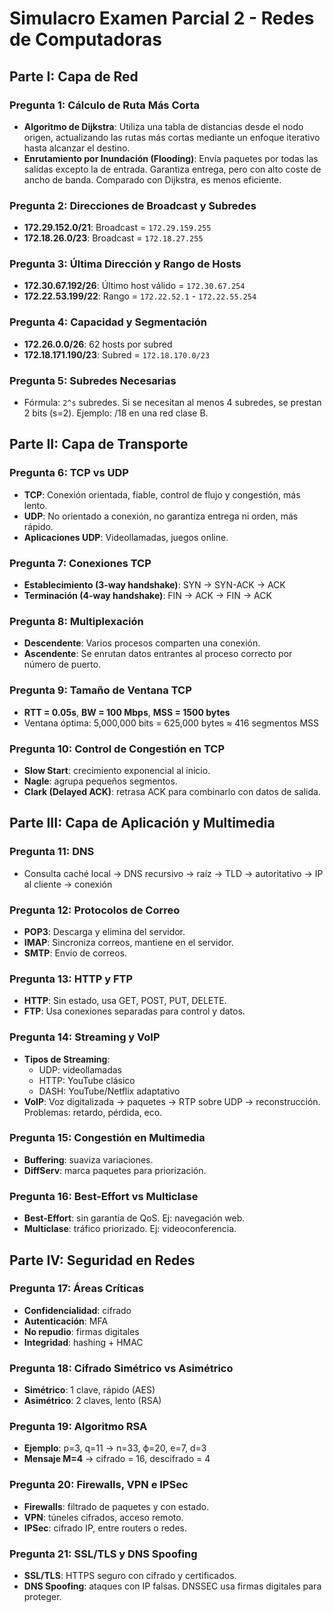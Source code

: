 
# Simulacro Examen Parcial 2 - Redes de Computadoras

## Parte I: Capa de Red

### Pregunta 1: Cálculo de Ruta Más Corta
- **Algoritmo de Dijkstra**: Utiliza una tabla de distancias desde el nodo origen, actualizando las rutas más cortas mediante un enfoque iterativo hasta alcanzar el destino.
- **Enrutamiento por Inundación (Flooding)**: Envía paquetes por todas las salidas excepto la de entrada. Garantiza entrega, pero con alto coste de ancho de banda. Comparado con Dijkstra, es menos eficiente.

### Pregunta 2: Direcciones de Broadcast y Subredes
- **172.29.152.0/21**: Broadcast = `172.29.159.255`
- **172.18.26.0/23**: Broadcast = `172.18.27.255`

### Pregunta 3: Última Dirección y Rango de Hosts
- **172.30.67.192/26**: Último host válido = `172.30.67.254`
- **172.22.53.199/22**: Rango = `172.22.52.1` - `172.22.55.254`

### Pregunta 4: Capacidad y Segmentación
- **172.26.0.0/26**: 62 hosts por subred
- **172.18.171.190/23**: Subred = `172.18.170.0/23`

### Pregunta 5: Subredes Necesarias
- Fórmula: `2^s` subredes. Si se necesitan al menos 4 subredes, se prestan 2 bits (s=2). Ejemplo: /18 en una red clase B.

## Parte II: Capa de Transporte

### Pregunta 6: TCP vs UDP
- **TCP**: Conexión orientada, fiable, control de flujo y congestión, más lento.
- **UDP**: No orientado a conexión, no garantiza entrega ni orden, más rápido.
- **Aplicaciones UDP**: Videollamadas, juegos online.

### Pregunta 7: Conexiones TCP
- **Establecimiento (3-way handshake)**: SYN → SYN-ACK → ACK
- **Terminación (4-way handshake)**: FIN → ACK → FIN → ACK

### Pregunta 8: Multiplexación
- **Descendente**: Varios procesos comparten una conexión.
- **Ascendente**: Se enrutan datos entrantes al proceso correcto por número de puerto.

### Pregunta 9: Tamaño de Ventana TCP
- **RTT = 0.05s**, **BW = 100 Mbps**, **MSS = 1500 bytes**
- Ventana óptima: 5,000,000 bits = 625,000 bytes ≈ 416 segmentos MSS

### Pregunta 10: Control de Congestión en TCP
- **Slow Start**: crecimiento exponencial al inicio.
- **Nagle**: agrupa pequeños segmentos.
- **Clark (Delayed ACK)**: retrasa ACK para combinarlo con datos de salida.

## Parte III: Capa de Aplicación y Multimedia

### Pregunta 11: DNS
- Consulta caché local → DNS recursivo → raíz → TLD → autoritativo → IP al cliente → conexión

### Pregunta 12: Protocolos de Correo
- **POP3**: Descarga y elimina del servidor.
- **IMAP**: Sincroniza correos, mantiene en el servidor.
- **SMTP**: Envío de correos.

### Pregunta 13: HTTP y FTP
- **HTTP**: Sin estado, usa GET, POST, PUT, DELETE.
- **FTP**: Usa conexiones separadas para control y datos.

### Pregunta 14: Streaming y VoIP
- **Tipos de Streaming**:
  - UDP: videollamadas
  - HTTP: YouTube clásico
  - DASH: YouTube/Netflix adaptativo
- **VoIP**: Voz digitalizada → paquetes → RTP sobre UDP → reconstrucción. Problemas: retardo, pérdida, eco.

### Pregunta 15: Congestión en Multimedia
- **Buffering**: suaviza variaciones.
- **DiffServ**: marca paquetes para priorización.

### Pregunta 16: Best-Effort vs Multiclase
- **Best-Effort**: sin garantía de QoS. Ej: navegación web.
- **Multiclase**: tráfico priorizado. Ej: videoconferencia.

## Parte IV: Seguridad en Redes

### Pregunta 17: Áreas Críticas
- **Confidencialidad**: cifrado
- **Autenticación**: MFA
- **No repudio**: firmas digitales
- **Integridad**: hashing + HMAC

### Pregunta 18: Cifrado Simétrico vs Asimétrico
- **Simétrico**: 1 clave, rápido (AES)
- **Asimétrico**: 2 claves, lento (RSA)

### Pregunta 19: Algoritmo RSA
- **Ejemplo**: p=3, q=11 → n=33, ϕ=20, e=7, d=3
- **Mensaje M=4** → cifrado = 16, descifrado = 4

### Pregunta 20: Firewalls, VPN e IPSec
- **Firewalls**: filtrado de paquetes y con estado.
- **VPN**: túneles cifrados, acceso remoto.
- **IPSec**: cifrado IP, entre routers o redes.

### Pregunta 21: SSL/TLS y DNS Spoofing
- **SSL/TLS**: HTTPS seguro con cifrado y certificados.
- **DNS Spoofing**: ataques con IP falsas. DNSSEC usa firmas digitales para proteger.
